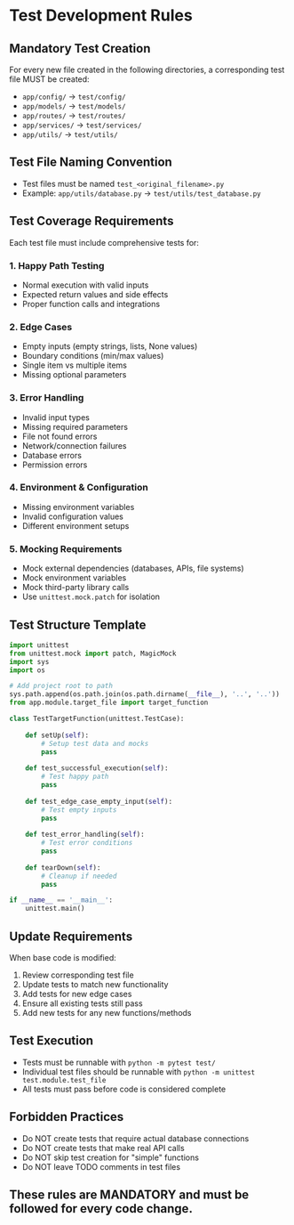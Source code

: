 # Test Development Rules

## Mandatory Test Creation
For every new file created in the following directories, a corresponding test file MUST be created:
- `app/config/` → `test/config/`
- `app/models/` → `test/models/`  
- `app/routes/` → `test/routes/`
- `app/services/` → `test/services/`
- `app/utils/` → `test/utils/`

## Test File Naming Convention
- Test files must be named `test_<original_filename>.py`
- Example: `app/utils/database.py` → `test/utils/test_database.py`

## Test Coverage Requirements
Each test file must include comprehensive tests for:

### 1. Happy Path Testing
- Normal execution with valid inputs
- Expected return values and side effects
- Proper function calls and integrations

### 2. Edge Cases
- Empty inputs (empty strings, lists, None values)
- Boundary conditions (min/max values)
- Single item vs multiple items
- Missing optional parameters

### 3. Error Handling
- Invalid input types
- Missing required parameters
- File not found errors
- Network/connection failures
- Database errors
- Permission errors

### 4. Environment & Configuration
- Missing environment variables
- Invalid configuration values
- Different environment setups

### 5. Mocking Requirements
- Mock external dependencies (databases, APIs, file systems)
- Mock environment variables
- Mock third-party library calls
- Use `unittest.mock.patch` for isolation

## Test Structure Template
```python
import unittest
from unittest.mock import patch, MagicMock
import sys
import os

# Add project root to path
sys.path.append(os.path.join(os.path.dirname(__file__), '..', '..'))
from app.module.target_file import target_function

class TestTargetFunction(unittest.TestCase):
    
    def setUp(self):
        # Setup test data and mocks
        pass
    
    def test_successful_execution(self):
        # Test happy path
        pass
    
    def test_edge_case_empty_input(self):
        # Test empty inputs
        pass
    
    def test_error_handling(self):
        # Test error conditions
        pass
    
    def tearDown(self):
        # Cleanup if needed
        pass

if __name__ == '__main__':
    unittest.main()
```

## Update Requirements
When base code is modified:
1. Review corresponding test file
2. Update tests to match new functionality
3. Add tests for new edge cases
4. Ensure all existing tests still pass
5. Add new tests for any new functions/methods

## Test Execution
- Tests must be runnable with `python -m pytest test/`
- Individual test files should be runnable with `python -m unittest test.module.test_file`
- All tests must pass before code is considered complete

## Forbidden Practices
- Do NOT create tests that require actual database connections
- Do NOT create tests that make real API calls
- Do NOT skip test creation for "simple" functions
- Do NOT leave TODO comments in test files

## These rules are MANDATORY and must be followed for every code change.